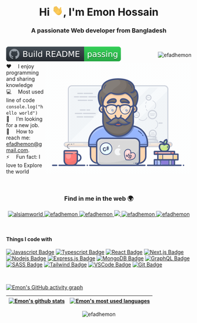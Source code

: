 <h1 align="center">Hi <img alt="Coding" width="30" src="/assets/hello.gif"/>, I'm Emon Hossain</h1>
<h3 align="center">A passionate Web developer from Bangladesh</h3>

<br/>

<a href="https://github.com/efadhemon/efadhemon/">
  <img src="/assets/badge.svg" align="left" alt="Build README">
</a>

<p align="right">
  <img src="https://komarev.com/ghpvc/?username=efadhemon&label=Visitors&color=0e75b6&style=flat" alt="efadhemon" />
</p>

<img align="right" alt="Coding" width="400" src="/assets/programmer.gif"/>

:hearts: &emsp;I enjoy programming and sharing knowledge <br/>
:computer: &emsp;Most used line of code `console.log("hello world")` <br/>
🤔 &emsp;I’m looking for a new job.<br/>
:e-mail: &emsp;How to reach me: efadhemon@gmail.com.<br/>
⚡ &emsp;Fun fact: I love to Explore the world

<br/>

<h3 align="center">Find in me in the web 🌍</h3>

<p align="center">
  <a href="https://alsiam.com" target="_blank">
    <img src="https://img.shields.io/badge/Website-DC143C?style=for-the-badge&logo=medium&logoColor=white" alt="alsiamworld" />
  </a> 
  <a href="https://linkedin.com/in/efadhemon" target="_blank">
    <img src="https://img.shields.io/badge/LinkedIn-0077B5?style=for-the-badge&logo=linkedin&logoColor=white" alt="efadhemon" />
  </a>
  <a href="https://dev.to/efadhemon" target="_blank">
    <img src="https://img.shields.io/badge/dev.to-0A0A0A?style=for-the-badge&logo=dev.to&logoColor=white" alt="efadhemon" />
  </a>
  <a href="https://twitter.com/efadhemon" target="_blank">
    <img src="https://img.shields.io/badge/Twitter-1DA1F2?style=for-the-badge&logo=twitter&logoColor=white" />
  </a> 
  <a href="https://instagram.com/efadhemon" target="_blank">
    <img src="https://img.shields.io/badge/Instagram-fe4164?style=for-the-badge&logo=instagram&logoColor=white" alt="efadhemon" />
  </a> 
  <a href="https://facebook.com/efadhemon" target="_blank">
    <img src="https://img.shields.io/badge/Facebook-20BEFF?&style=for-the-badge&logo=facebook&logoColor=white" alt="efadhemon" />
  </a> 
</p>

<br />

#### Things I code with

[![Javascript Badge](https://img.shields.io/badge/-Javascript-F0DB4F?style=for-the-badge&labelColor=black&logo=javascript&logoColor=F0DB4F)](#) [![Typescript Badge](https://img.shields.io/badge/-Typescript-007acc?style=for-the-badge&labelColor=black&logo=typescript&logoColor=007acc)](#) [![React Badge](https://img.shields.io/badge/-React-61DBFB?style=for-the-badge&labelColor=black&logo=react&logoColor=61DBFB)](#) [![Next.js Badge](https://img.shields.io/badge/next.js-000000?style=for-the-badge&logo=nextdotjs&logoColor=white)](#) [![Nodejs Badge](https://img.shields.io/badge/-Nodejs-3C873A?style=for-the-badge&labelColor=black&logo=node.js&logoColor=3C873A)](#) [![Express.js Badge](https://img.shields.io/badge/Express.js-000000?style=for-the-badge&logo=express&logoColor=white)](#) [![MongoDB Badge](https://img.shields.io/badge/MongoDB-4EA94B?style=for-the-badge&logo=mongodb&logoColor=white)](#) [![GraphQL Badge](https://img.shields.io/badge/-GraphQl-e535ab?style=for-the-badge&labelColor=black&logo=node.js&logoColor=e535ab)](#) [![SASS Badge](https://img.shields.io/badge/Sass-CC6699?style=for-the-badge&logo=sass&logoColor=white)](#) [![Tailwind Badge](https://img.shields.io/badge/Tailwind%20CSS-092749?style=for-the-badge&logo=tailwindcss&logoColor=06B6D4&labelColor=000000)](#) [![VSCode Badge](https://img.shields.io/badge/Visual_Studio-5C2D91?style=for-the-badge&logo=visual%20studio&logoColor=white)](#) [![Git Badge](https://img.shields.io/badge/Git-F05032?style=for-the-badge&logo=git&logoColor=white)](#)

<br/>

[![Emon's GitHub activity graph](https://activity-graph.herokuapp.com/graph?username=efadhemon&bg_color=1F222E&color=F8D866&line=F85D7F&point=FFFFFF&hide_border=true)](https://github.com/efadhemon)

| <a href="https://github.com/efadhemon"><img align="center" src="https://github-readme-stats.vercel.app/api?username=efadhemon&include_all_commits=true&count_private=true&show_icons=true&theme=react&hide_border=true&bg_color=1F222E&title_color=F85D7F&icon_color=F8D866" alt="Emon's github stats" /></a> | <a href="https://github.com/efadhemon"><img align="center" src="https://github-readme-stats.vercel.app/api/top-langs/?username=efadhemon&layout=compact&theme=react&hide_border=true&bg_color=1F222E&title_color=F85D7F&icon_color=F8D866" alt="Emon's most used languages" /></a> |
| ------------------------------------------------------------------------------------------------------------------------------------------------------------------------------------------------------------------------------------------------------------------------------------------------------------- | ---------------------------------------------------------------------------------------------------------------------------------------------------------------------------------------------------------------------------------------------------------------------------------- |

<p align="center">
  <img align="center" src="https://github-readme-streak-stats.herokuapp.com/?user=efadhemon&&theme=tokyonight" alt="efadhemon" />
</p>
